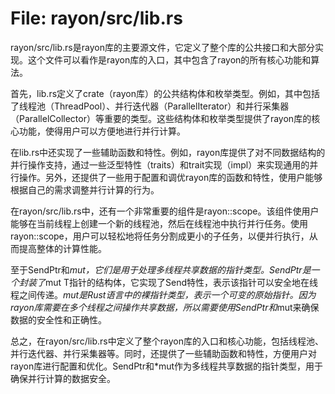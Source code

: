 # File: rayon/src/lib.rs

rayon/src/lib.rs是rayon库的主要源文件，它定义了整个库的公共接口和大部分实现。这个文件可以看作是rayon库的入口，其中包含了rayon的所有核心功能和算法。

首先，lib.rs定义了crate（rayon库）的公共结构体和枚举类型。例如，其中包括了线程池（ThreadPool）、并行迭代器（ParallelIterator）和并行采集器（ParallelCollector）等重要的类型。这些结构体和枚举类型提供了rayon库的核心功能，使得用户可以方便地进行并行计算。

在lib.rs中还实现了一些辅助函数和特性。例如，rayon库提供了对不同数据结构的并行操作支持，通过一些泛型特性（traits）和trait实现（impl）来实现通用的并行操作。另外，还提供了一些用于配置和调优rayon库的函数和特性，使用户能够根据自己的需求调整并行计算的行为。

在rayon/src/lib.rs中，还有一个非常重要的组件是rayon::scope。该组件使用户能够在当前线程上创建一个新的线程池，然后在线程池中执行并行任务。使用rayon::scope，用户可以轻松地将任务分割成更小的子任务，以便并行执行，从而提高整体的计算性能。

至于SendPtr<T>和*mut，它们是用于处理多线程共享数据的指针类型。SendPtr<T>是一个封装了*mut T指针的结构体，它实现了Send特性，表示该指针可以安全地在线程之间传递。*mut是Rust语言中的裸指针类型，表示一个可变的原始指针。因为rayon库需要在多个线程之间操作共享数据，所以需要使用SendPtr<T>和*mut来确保数据的安全性和正确性。

总之，在rayon/src/lib.rs中定义了整个rayon库的入口和核心功能，包括线程池、并行迭代器、并行采集器等。同时，还提供了一些辅助函数和特性，方便用户对rayon库进行配置和优化。SendPtr<T>和*mut作为多线程共享数据的指针类型，用于确保并行计算的数据安全。

